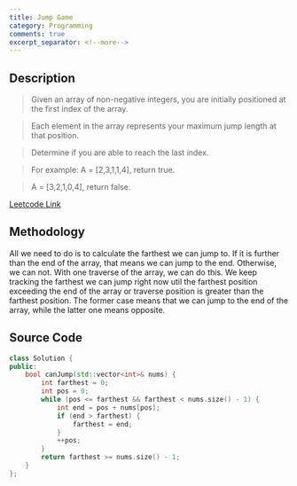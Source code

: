 ```yaml
---
title: Jump Game
category: Programming
comments: true
excerpt_separator: <!--more-->
---
```

## Description
>Given an array of non-negative integers, you are initially positioned at the first index of the array.
<!--more-->

>Each element in the array represents your maximum jump length at that position.

>Determine if you are able to reach the last index.

>For example:
A = [2,3,1,1,4], return true.

>A = [3,2,1,0,4], return false.

[Leetcode Link](https://leetcode.com/problems/jump-game/#/description)

## Methodology
All we need to do is to calculate the farthest we can jump to. If it is further than the end of the array, that means we can jump to the end. Otherwise, we can not. With one traverse of the array, we can do this. We keep tracking the farthest we can jump right now util the farthest position exceeding the end of the array or traverse position is greater than the farthest position. The former case means that we can jump to the end of the array, while the latter one means opposite.

## Source Code
```C++
class Solution {
public:
    bool canJump(std::vector<int>& nums) {
        int farthest = 0;
        int pos = 0;
        while (pos <= farthest && farthest < nums.size() - 1) {
            int end = pos + nums[pos];
            if (end > farthest) {
                farthest = end;
            }
            ++pos;
        }
        return farthest >= nums.size() - 1;
    }
};
```
